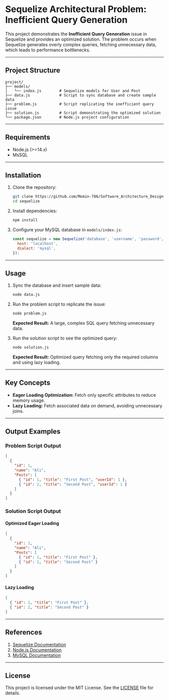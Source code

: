 
# Sequelize Architectural Problem: Inefficient Query Generation

This project demonstrates the **Inefficient Query Generation** issue in Sequelize and provides an optimized solution. The problem occurs when Sequelize generates overly complex queries, fetching unnecessary data, which leads to performance bottlenecks.

---

## Project Structure

```
project/
├── models/
│   └── index.js        # Sequelize models for User and Post
├── data.js             # Script to sync database and create sample data
├── problem.js          # Script replicating the inefficient query issue
├── solution.js         # Script demonstrating the optimized solution
└── package.json        # Node.js project configuration
```

---

## Requirements

- Node.js (>=14.x)
- MsSQL

---

## Installation

1. Clone the repository:
   ```bash
   git clone https://github.com/Momin-786/Software_Architecture_Design.git
   cd sequelize
   ```

2. Install dependencies:
   ```bash
   npm install
   ```

3. Configure your MySQL database in `models/index.js`:
   ```javascript
   const sequelize = new Sequelize('database', 'username', 'password', {
     host: 'localhost',
     dialect: 'mysql',
   });
   ```

---

## Usage

1. Sync the database and insert sample data:
   ```bash
   node data.js
   ```

2. Run the problem script to replicate the issue:
   ```bash
   node problem.js
   ```
   **Expected Result:** A large, complex SQL query fetching unnecessary data.

3. Run the solution script to see the optimized query:
   ```bash
   node solution.js
   ```
   **Expected Result:** Optimized query fetching only the required columns and using lazy loading.

---

## Key Concepts

- **Eager Loading Optimization:** Fetch only specific attributes to reduce memory usage.
- **Lazy Loading:** Fetch associated data on demand, avoiding unnecessary joins.

---

## Output Examples

### Problem Script Output

```json
[
  {
    "id": 1,
    "name": "Ali",
    "Posts": [
      { "id": 1, "title": "First Post", "userId": 1 },
      { "id": 2, "title": "Second Post", "userId": 1 }
    ]
  }
]
```

### Solution Script Output

#### Optimized Eager Loading
```json
[
  {
    "id": 1,
    "name": "Ali",
    "Posts": [
      { "id": 1, "title": "First Post" },
      { "id": 2, "title": "Second Post" }
    ]
  }
]
```

#### Lazy Loading
```json
[
  { "id": 1, "title": "First Post" },
  { "id": 2, "title": "Second Post" }
]
```

---

## References

1. [Sequelize Documentation](https://sequelize.org/docs/v6/)
2. [Node.js Documentation](https://nodejs.org/en/docs/)
3. [MySQL Documentation](https://dev.mysql.com/doc/)

---

## License

This project is licensed under the MIT License. See the [LICENSE](LICENSE) file for details.
```
